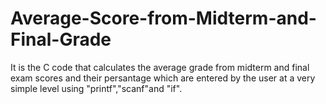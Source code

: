 # Average-Score-from-Midterm-and-Final-Grade
It is the C code that calculates the average grade from midterm and final exam scores and their persantage which are entered by the user at a very simple level using "printf","scanf"and "if".
